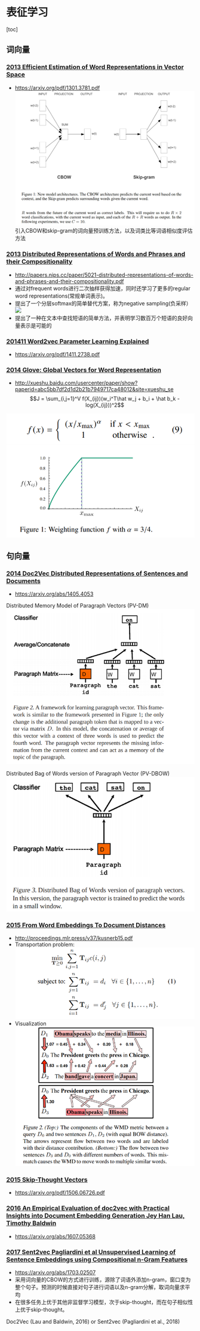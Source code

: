 # 表征学习

[toc]

## 词向量
### [2013 Efficient Estimation of Word Representations in Vector Space](resources/notes/d0001/w2v_2013_efficient_estimation_of_word_representations_in_vector_space.md)
- https://arxiv.org/pdf/1301.3781.pdf
![](resources/images/d0001/291952431723112.png)
引入CBOW和skip-gram的词向量预训练方法，以及词类比等词语相似度评估方法

### [2013 Distributed Representations of Words and Phrases and their Compositionality](resources/notes/d0001/w2v_2013_distributed_representations_of_words_and_phrases_and_their_compositionality.md)
- http://papers.nips.cc/paper/5021-distributed-representations-of-words-and-phrases-and-their-compositionality.pdf
- 通过对frequent words进行二次抽样获得加速，同时还学习了更多的regular word representations(常规单词表示)。
- 提出了一个分层softmax的简单替代方案，称为negative sampling(负采样）
![](https://img-blog.csdnimg.cn/20190331153001669.png)
- 提出了一种在文本中查找短语的简单方法，并表明学习数百万个短语的良好向量表示是可能的

### [201411 Word2vec Parameter Learning Explained]()
- https://arxiv.org/pdf/1411.2738.pdf

### [2014 Glove: Global Vectors for Word Representation](resources/notes/d0001/w2v_2014_Glove__Global_Vectors_for_Word_Representation.md)
- http://xueshu.baidu.com/usercenter/paper/show?paperid=abc5bb7df2d1d2b21b7949717ca48012&site=xueshu_se
$$J = \sum_{i,j=1}^V f(X_{ij})(w_i^T\hat w_j + b_i + \hat b_k - log(X_{ij}))^2$$

![](resources/images/d0001/03202190511206171905.png)
![](resources/images/d0001/03202230511206162305.png)

## 句向量
###  [2014 Doc2Vec Distributed Representations of Sentences and Documents](resources/notes/d0001/d2v_2014_distributed_representations_of_sentences_and_documents.md)
- https://arxiv.org/abs/1405.4053

Distributed Memory Model of Paragraph Vectors (PV-DM)
![](resources/images/d0001/511952501923112.png)

Distributed Bag of Words version of Paragraph Vector (PV-DBOW)
![](resources/images/d0001/091952082023112.png)

### [2015 From Word Embeddings To Document Distances](resources/notes/d0001/d2v_2015_From_Word_Embeddings_To_Document_Distances.md)
- http://proceedings.mlr.press/v37/kusnerb15.pdf
- Transportation problem: ![](resources/images/d0001/03202390517206443905.png)
- Visualization
![](resources/images/d0001/03202430517206464305.png)

### [2015 Skip-Thought Vectors](https://arxiv.org/pdf/1506.06726) 
- https://arxiv.org/pdf/1506.06726.pdf

### [2016 An Empirical Evaluation of doc2vec with Practical Insights into Document Embedding Generation Jey Han Lau, Timothy Baldwin](resources/notes/d0001/d2v_2016_an_empirical_evaluation_of_doc2vec_with_practical_insights_into_document_embedding_generation_jey_han_lau_timothy_baldwin.md)
- https://arxiv.org/abs/1607.05368

### [2017 Sent2vec Pagliardini et al Unsupervised Learning of Sentence Embeddings using  Compositional n-Gram Features]()
- https://arxiv.org/abs/1703.02507
- 采用词向量的CBOW的方式进行训练，源除了词语外添加n-gram，窗口变为整个句子。预测的时候直接对句子进行词语以及n-gram分解，取词向量求平均
- 在很多任务上优于其他非监督学习模型，次于skip-thought，而在句子相似性上优于skip-thought。



Doc2Vec (Lau and Baldwin, 2016) or Sent2vec (Pagliardini et al., 2018)
